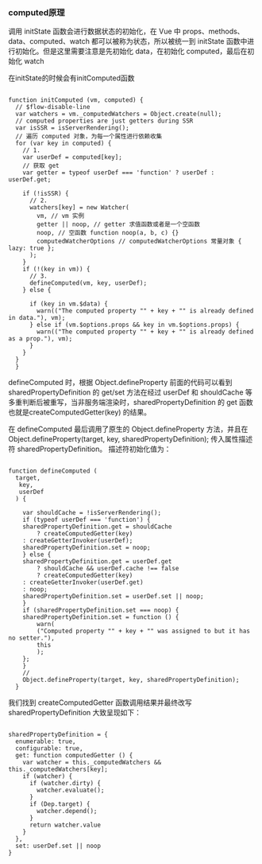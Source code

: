 ### computed原理

调用 initState 函数会进行数据状态的初始化，在 Vue 中 props、methods、data、computed、watch 都可以被称为状态，所以被统一到 initState 函数中进行初始化。但是这里需要注意是先初始化 data，在初始化 computed，最后在初始化 watch

在initState的时候会有initComputed函数

```JS

function initComputed (vm, computed) {
  // $flow-disable-line
  var watchers = vm._computedWatchers = Object.create(null);
  // computed properties are just getters during SSR
  var isSSR = isServerRendering();
  // 遍历 computed 对象，为每一个属性进行依赖收集
  for (var key in computed) {
    // 1. 
    var userDef = computed[key];
    // 获取 get
    var getter = typeof userDef === 'function' ? userDef : userDef.get;
    
    if (!isSSR) {
      // 2. 
      watchers[key] = new Watcher(
        vm, // vm 实例
        getter || noop, // getter 求值函数或者是一个空函数
        noop, // 空函数 function noop(a, b, c) {}
        computedWatcherOptions // computedWatcherOptions 常量对象 { lazy: true };
      );
    }
    if (!(key in vm)) {
      // 3. 
      defineComputed(vm, key, userDef);
    } else {
      
      if (key in vm.$data) {
        warn(("The computed property "" + key + "" is already defined in data."), vm);
      } else if (vm.$options.props && key in vm.$options.props) {
        warn(("The computed property "" + key + "" is already defined as a prop."), vm);
      }
    }
  }
  }

```




defineComputed 时，根据 Object.defineProperty 前面的代码可以看到 sharedPropertyDefinition 的 get/set 方法在经过 userDef 和 shouldCache 等多重判断后被重写，当非服务端渲染时，sharedPropertyDefinition 的 get 函数也就是createComputedGetter(key) 的结果。

在 defineComputed 最后调用了原生的 Object.defineProperty 方法，并且在 Object.defineProperty(target, key, sharedPropertyDefinition); 传入属性描述符 sharedPropertyDefinition。 描述符初始化值为：

``` JS

function defineComputed (
  target,
   key,
   userDef
  ) {

    var shouldCache = !isServerRendering();
    if (typeof userDef === 'function') {
    sharedPropertyDefinition.get = shouldCache
        ? createComputedGetter(key)
    : createGetterInvoker(userDef);
    sharedPropertyDefinition.set = noop;
    } else {
    sharedPropertyDefinition.get = userDef.get
        ? shouldCache && userDef.cache !== false
        ? createComputedGetter(key)
    : createGetterInvoker(userDef.get)
    : noop;
    sharedPropertyDefinition.set = userDef.set || noop;
    }
    if (sharedPropertyDefinition.set === noop) {
    sharedPropertyDefinition.set = function () {
        warn(
        ("Computed property "" + key + "" was assigned to but it has no setter."),
        this
        );
    };
    }
    //
    Object.defineProperty(target, key, sharedPropertyDefinition);
  }

```

我们找到 createComputedGetter 函数调用结果并最终改写 sharedPropertyDefinition 大致呈现如下：

```

sharedPropertyDefinition = {
  enumerable: true,
  configurable: true,
  get: function computedGetter () {
    var watcher = this._computedWatchers && this._computedWatchers[key];
    if (watcher) {
      if (watcher.dirty) {
        watcher.evaluate();
      }
      if (Dep.target) {
        watcher.depend();
      }
      return watcher.value
    }
  },
  set: userDef.set || noop
}

```